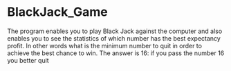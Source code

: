 # BlackJack_Game
The program enables you to play Black Jack against the computer and also enables you to see the statistics of which number has the best expectancy profit. In other words what is the minimum number to quit in order to achieve the best chance to win. The answer is 16: if you pass the number 16 you better quit
